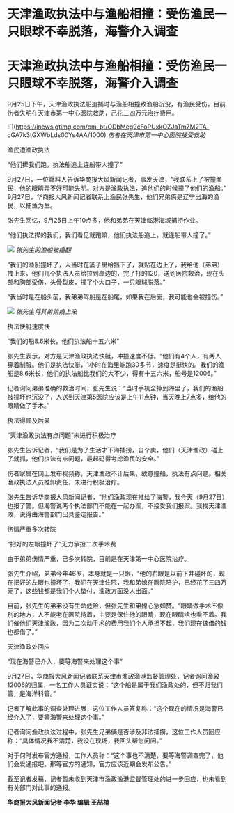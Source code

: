 # 天津渔政执法中与渔船相撞：受伤渔民一只眼球不幸脱落，海警介入调查

# 天津渔政执法中与渔船相撞：受伤渔民一只眼球不幸脱落，海警介入调查

9月25日下午，天津渔政执法船追捕时与渔船相撞致渔船沉没，有渔民受伤，目前伤者失明在天津市第一中心医院救助，己花三四万元治疗费用。

![](https://inews.gtimg.com/om_bt/ODbMeg9cFoPUxkOZJaTm7M2TA-
cGA7k3tGXWbLds00Ys4AA/1000) _伤者在天津市第一中心医院接受救助_

渔民遭渔政执法

“他们撵我们跑，执法船追上连船带人撞了”

9月27日，一位爆料人告诉华商报大风新闻记者，事发天津，“我联系上了被撞渔民，他的眼睛弄不好可能失明。对方是渔政执法，追他们的时候撞了他们的渔船。”
9月27日，华商报大风新闻记者联系上渔民张先生，他们兄弟俩是辽宁出海的渔民，以捕鱼为生。

张先生回忆，9月25日上午10点多，他和弟弟在天津临港海域捕捞作业。

“他们执法撵的我们，我们看见就跑嘛，他们执法船追上，就连船带人撞了。”

![](https://inews.gtimg.com/om_bt/OzyAtcpBC2CRDfhKskPAkp8zw_cOagjCkS-x5Y1_0ku4MAA/1000)
_张先生的渔船被撞翻_

“我们的渔船撞坏了，人当时在篓子里给挡下了，就贴在边上了，我给他（弟弟）拽上来，他们几个执法人员给拉到岸边的，完了打的120，送到医院救治，现在头部和胸部受伤，头骨裂皮，撞了个大口子，一只眼球脱落。”

“我当时是在船头前，我弟弟驾船是在船尾，如果我在后面，我可能也会被撞伤。”

![](https://inews.gtimg.com/om_bt/OSH5wNsJh744HKFMSTkXk761Eh1J71L3fIBk6GzODceIQAA/1000)
_张先生将其弟弟拽上来_

执法快艇速度快

“我们的船8.6米长，他们执法船十五六米”

张先生表示，对方是天津渔政执法快艇，冲撞速度不低。“他们有4个人，有两人穿着制服。他们是执法快艇，1小时在海里能跑30多节，速度是挺快的。我们的渔船是8.6米长，他们的执法船比我们的大不少，得有十五六米，船号是12006。”

记者询问弟弟准确的救治时间，张先生说：“当时手机全掉到海里了，我们的渔船被撞坏也沉没了，人送到天津第5医院应该是上午11点钟，当天晚上7点多，给他的眼睛做了手术。”

执法得顾及后果

“天津渔政执法有点问题”未进行积极治疗

张先生告诉记者，“我们是为了生活才下海捕捞，自个卖，他们（天津渔政）碰上了就抓，他们执法有点问题，最起码得考虑渔民的安全。”

伤者家属在网上发布视频称，天津渔政不计后果，故意撞船，执法有点问题。相关渔政执法人员推卸责任，未进行积极治疗。

张先生告诉华商报大风新闻记者，“他们渔政现在推给了海警，我今天（9月27日）也报了警。但海警说两个执法部门不能在一起办案，不接受我们报案。我找天津渔政，说得由海警部门出具鉴定报告。”

伤情严重多次转院

“把好的左眼撞坏了”无力承担二次手术费

由于弟弟伤情严重，已多次转院，目前是在天津第一中心医院治疗。

张先生介绍，弟弟今年46岁，本身就是一只眼，“他的右眼是以前下井碰坏的，现在把好的左眼也撞坏了，我们在天津住院，我和弟媳在医院陪护，已经花了三四万元了，这些钱都是我们个人垫付，渔政方面没人出面。”

目前，张先生的弟弟没有生命危险，但张先生和弟媳心急如焚。“眼睛做手术不像别的地方，人不能老在医院待着，主要是保住他的眼睛，现在眼睛啥也看不着。我们催他们天津渔政，因为二次动手术的费用我们个人承担不起，我们现在该借的钱也都借了。”

天津渔政处回应

“现在海警已介入，要等海警来处理这个事”

9月27日，华商报大风新闻记者联系天津市渔政渔港监督管理处，记者询问渔政12006的归属，一名工作人员证实说：“这个船是属于我们渔政处的，但不归我们管，是海洋科管。”

记者了解此事的调查处理进展，这位工作人员答复称：“这个现在的情况是海警已经介入了，要等海警来处理这个事。”

记者询问渔政执法过程中，张先生兄弟俩是否涉及非法捕捞，这位工作人员回应称：“具体情况我不清楚，我没在现场，我回头帮您问问。”

对于何时发布官方通报，工作人员称：“这个事也不清楚，要等海警调查完了，他们会发通报吧。那等官方的通知，官方应该近期会发布公告。”

截至记者发稿，记者暂未收到天津市渔政渔港监督管理处的进一步回应，也未看到有关部门对此事的通报。

**华商报大风新闻记者 李华 编辑 王喆楠**

